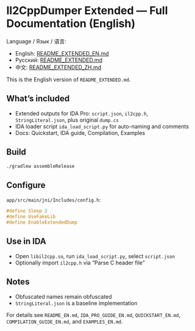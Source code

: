 # Il2CppDumper Extended — Full Documentation (English)

Language / Язык / 语言:

- English: [README_EXTENDED_EN.md](README_EXTENDED_EN.md)
- Русский: [README_EXTENDED.md](README_EXTENDED.md)
- 中文: [README_EXTENDED_ZH.md](README_EXTENDED_ZH.md)

This is the English version of `README_EXTENDED.md`.

## What’s included
- Extended outputs for IDA Pro: `script.json`, `il2cpp.h`, `StringLiteral.json`, plus original `dump.cs`
- IDA loader script `ida_load_script.py` for auto-naming and comments
- Docs: Quickstart, IDA guide, Compilation, Examples

## Build
```bash
./gradlew assembleRelease
```

## Configure
`app/src/main/jni/Includes/config.h`:
```cpp
#define Sleep 2
#define UseFakeLib
#define EnableExtendedDump
```

## Use in IDA
- Open `libil2cpp.so`, run `ida_load_script.py`, select `script.json`
- Optionally import `il2cpp.h` via “Parse C header file”

## Notes
- Obfuscated names remain obfuscated
- `StringLiteral.json` is a baseline implementation

For details see `README_EN.md`, `IDA_PRO_GUIDE_EN.md`, `QUICKSTART_EN.md`, `COMPILATION_GUIDE_EN.md`, and `EXAMPLES_EN.md`.
